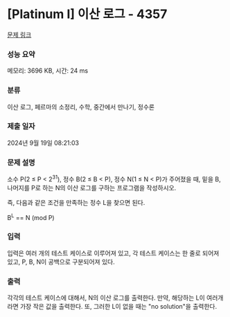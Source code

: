 # [Platinum I] 이산 로그 - 4357 

[문제 링크](https://www.acmicpc.net/problem/4357) 

### 성능 요약

메모리: 3696 KB, 시간: 24 ms

### 분류

이산 로그, 페르마의 소정리, 수학, 중간에서 만나기, 정수론

### 제출 일자

2024년 9월 19일 08:21:03

### 문제 설명

<p>소수 P(2 ≤ P < 2<sup>31</sup>), 정수 B(2 ≤ B < P), 정수 N(1 ≤ N < P)가 주어졌을 때, 밑을 B, 나머지를 P로 하는 N의 이산 로그를 구하는 프로그램을 작성하시오.</p>

<p>즉, 다음과 같은 조건을 만족하는 정수 L을 찾으면 된다.</p>

<p>B<sup>L</sup> == N (mod P)</p>

### 입력 

 <p>입력은 여러 개의 테스트 케이스로 이루어져 있고, 각 테스트 케이스는 한 줄로 되어져 있고, P, B, N이 공백으로 구분되어져 있다.</p>

### 출력 

 <p>각각의 테스트 케이스에 대해서, N의 이산 로그를 출력한다. 만약, 해당하는 L이 여러개라면 가장 작은 값을 출력한다. 또, 그러한 L이 없을 때는 "no solution"을 출력한다.</p>

